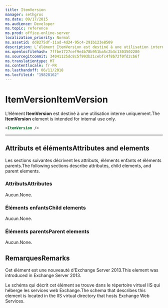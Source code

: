 ```yaml
---
title: ItemVersion
manager: sethgros
ms.date: 09/17/2015
ms.audience: Developer
ms.topic: reference
ms.prod: office-online-server
localization_priority: Normal
ms.assetid: dd8275df-11ad-4d24-95c4-291b123e8509
description: L’élément ItemVersion est destiné à une utilisation interne uniquement.
ms.openlocfilehash: 7ffbe1727cef9e4b78b951ba5c2b3c1303502280
ms.sourcegitcommit: 34041125dc8c5f993b21cebfc4f8b72f0fd2cb6f
ms.translationtype: MT
ms.contentlocale: fr-FR
ms.lasthandoff: 06/11/2018
ms.locfileid: "19828162"
---
```

# <a name="itemversion"></a><span data-ttu-id="b2c7f-103">ItemVersion</span><span class="sxs-lookup"><span data-stu-id="b2c7f-103">ItemVersion</span></span>

<span data-ttu-id="b2c7f-104">L’élément **ItemVersion** est destiné à une utilisation interne uniquement.</span><span class="sxs-lookup"><span data-stu-id="b2c7f-104">The **ItemVersion** element is intended for internal use only.</span></span> 
  
```XML
<ItemVersion />
```

 ****
## <a name="attributes-and-elements"></a><span data-ttu-id="b2c7f-105">Attributs et éléments</span><span class="sxs-lookup"><span data-stu-id="b2c7f-105">Attributes and elements</span></span>

<span data-ttu-id="b2c7f-106">Les sections suivantes décrivent les attributs, éléments enfants et éléments parents.</span><span class="sxs-lookup"><span data-stu-id="b2c7f-106">The following sections describe attributes, child elements, and parent elements.</span></span>
  
### <a name="attributes"></a><span data-ttu-id="b2c7f-107">Attributs</span><span class="sxs-lookup"><span data-stu-id="b2c7f-107">Attributes</span></span>

<span data-ttu-id="b2c7f-108">Aucun.</span><span class="sxs-lookup"><span data-stu-id="b2c7f-108">None.</span></span>
  
### <a name="child-elements"></a><span data-ttu-id="b2c7f-109">Éléments enfants</span><span class="sxs-lookup"><span data-stu-id="b2c7f-109">Child elements</span></span>

<span data-ttu-id="b2c7f-110">Aucun.</span><span class="sxs-lookup"><span data-stu-id="b2c7f-110">None.</span></span>
  
### <a name="parent-elements"></a><span data-ttu-id="b2c7f-111">Éléments parents</span><span class="sxs-lookup"><span data-stu-id="b2c7f-111">Parent elements</span></span>

<span data-ttu-id="b2c7f-112">Aucun.</span><span class="sxs-lookup"><span data-stu-id="b2c7f-112">None.</span></span>
  
## <a name="remarks"></a><span data-ttu-id="b2c7f-113">Remarques</span><span class="sxs-lookup"><span data-stu-id="b2c7f-113">Remarks</span></span>

<span data-ttu-id="b2c7f-114">Cet élément est une nouveauté d'Exchange Server 2013.</span><span class="sxs-lookup"><span data-stu-id="b2c7f-114">This element was introduced in Exchange Server 2013.</span></span>
  
<span data-ttu-id="b2c7f-115">Le schéma qui décrit cet élément se trouve dans le répertoire virtuel IIS qui héberge les services web Exchange.</span><span class="sxs-lookup"><span data-stu-id="b2c7f-115">The schema that describes this element is located in the IIS virtual directory that hosts Exchange Web Services.</span></span>
  

